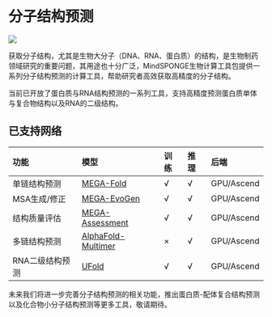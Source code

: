# 分子结构预测

<a href="https://gitee.com/mindspore/docs/blob/master/docs/mindsponge/docs/source_zh_cn/user/structure_prediction.md" target="_blank"><img src="https://mindspore-website.obs.cn-north-4.myhuaweicloud.com/website-images/r2.0/resource/_static/logo_source.png"></a>

获取分子结构，尤其是生物大分子（DNA、RNA、蛋白质）的结构，是生物制药领域研究的重要问题，其用途也十分广泛，MindSPONGE生物计算工具包提供一系列分子结构预测的计算工具，帮助研究者高效获取高精度的分子结构。

当前已开放了蛋白质与RNA结构预测的一系列工具，支持高精度预测蛋白质单体与复合物结构以及RNA的二级结构。

## 已支持网络

| 功能            | 模型                                         | 训练 | 推理 | 后端       |
| :------------- | :------------------------------------------- | :--- | :--- | :-------- |
| 单链结构预测    | [MEGA-Fold](https://gitee.com/mindspore/mindscience/blob/master/MindSPONGE/applications/MEGAProtein/README_CN.md#)                   | √    | √   | GPU/Ascend |
| MSA生成/修正    | [MEGA-EvoGen](https://gitee.com/mindspore/mindscience/blob/master/MindSPONGE/applications/MEGAProtein/README_CN.md#)               | √    | √   | GPU/Ascend |
| 结构质量评估    | [MEGA-Assessment](https://gitee.com/mindspore/mindscience/blob/master/MindSPONGE/applications/MEGAProtein/README_CN.md#)       | √    | √   | GPU/Ascend |
| 多链结构预测    | [AlphaFold-Multimer](https://gitee.com/mindspore/mindscience/blob/master/MindSPONGE/applications/research/Multimer/README.md#) | ×    | √   | GPU/Ascend |
| RNA二级结构预测 | [UFold](https://gitee.com/mindspore/mindscience/blob/master/MindSPONGE/applications/research/UFold/README_CN.md#)                          | √    | √   | GPU/Ascend |

未来我们将进一步完善分子结构预测的相关功能，推出蛋白质-配体复合结构预测以及化合物小分子结构预测等更多工具，敬请期待。